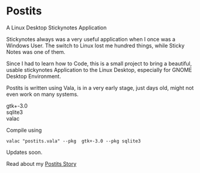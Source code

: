 # Postits
A Linux Desktop Stickynotes Application

Stickynotes always was a very useful application when I once was a Windows User. The switch to Linux lost me hundred things, while Sticky Notes was one of them.

Since I had to learn how to Code, this is a small project to bring a beautiful, usable stickynotes Application to the Linux Desktop, especially for GNOME Desktop Environment.

Postits is written using Vala, is in a very early stage, just days old, might not even work on many systems.

gtk+-3.0<br />
sqlite3<br />
valac

Compile using
 
    valac "postits.vala" --pkg  gtk+-3.0 --pkg sqlite3
Updates soon.

Read about my [Postits Story](http://annu.co/blog/postits-gui-app-development-story/)